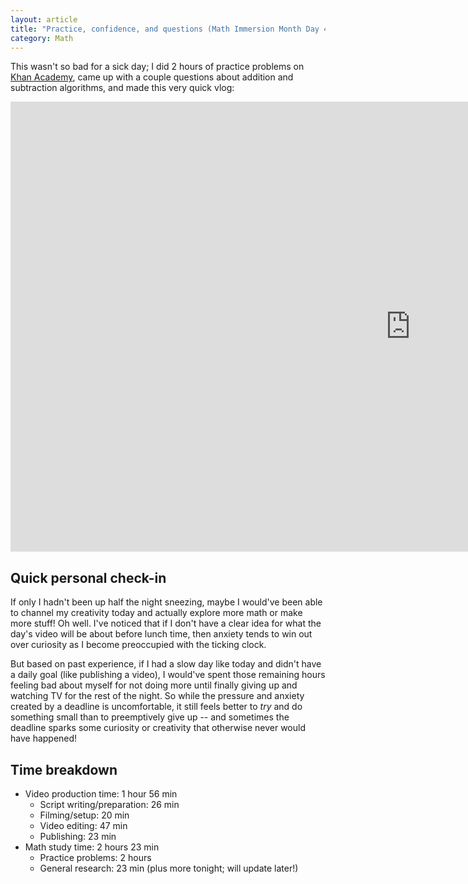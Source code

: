```yaml
---
layout: article
title: "Practice, confidence, and questions (Math Immersion Month Day 4)"
category: Math
---
```


This wasn't so bad for a sick day; I did 2 hours of practice problems on [Khan Academy](https://www.khanacademy.org/), came up with a couple questions about addition and subtraction algorithms, and made this very quick vlog:

<iframe width="1280" height="720" src="https://www.youtube.com/embed/d9ekvXz64Mc?controls=0" frameborder="0" allowfullscreen></iframe>

## Quick personal check-in

If only I hadn't been up half the night sneezing, maybe I would've been able to channel my creativity today and actually explore more math or make more stuff! Oh well. I've noticed that if I don't have a clear idea for what the day's video will be about before lunch time, then anxiety tends to win out over curiosity as I become preoccupied with the ticking clock.

But based on past experience, if I had a slow day like today and didn't have a daily goal (like publishing a video), I would've spent those remaining hours feeling bad about myself for not doing more until finally giving up and watching TV for the rest of the night. So while the pressure and anxiety created by a deadline is uncomfortable, it still feels better to *try* and do something small than to preemptively give up -- and sometimes the deadline sparks some curiosity or creativity that otherwise never would have happened!

## Time breakdown
- Video production time: 1 hour 56 min
  - Script writing/preparation: 26 min
  - Filming/setup: 20 min
  - Video editing: 47 min
  - Publishing: 23 min
- Math study time: 2 hours 23 min
  - Practice problems: 2 hours
  - General research: 23 min (plus more tonight; will update later!)